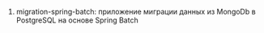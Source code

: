 1) migration-spring-batch: приложение миграции данных из MongoDb в PostgreSQL на основе Spring Batch